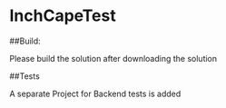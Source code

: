 # InchCapeTest

##Build:

Please build the solution after downloading the solution

##Tests

A separate Project for Backend tests is added
